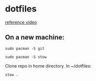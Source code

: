 # dotfiles
[reference video](https://www.youtube.com/watch?v=y6XCebnB9gs)

## On a new machine:

``
sudo pacman -S git
``

``
sudo pacman -S stow
``

Clone repo in home directory.
In ~/dotfiles:

``
stow .
``
